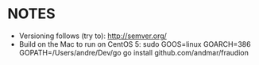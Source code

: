 # NOTES
 * Versioning follows (try to): http://semver.org/
 * Build on the Mac to run on CentOS 5: sudo GOOS=linux GOARCH=386 GOPATH=/Users/andre/Dev/go go install github.com/andmar/fraudion
